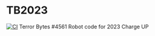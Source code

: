 # TB2023
[![CI](https://github.com/FRC4561TerrorBytes/TB2023/actions/workflows/main.yml/badge.svg)](https://github.com/FRC4561TerrorBytes/TB2023/actions/workflows/main.yml)
Terror Bytes #4561 Robot code for 2023 Charge UP 
